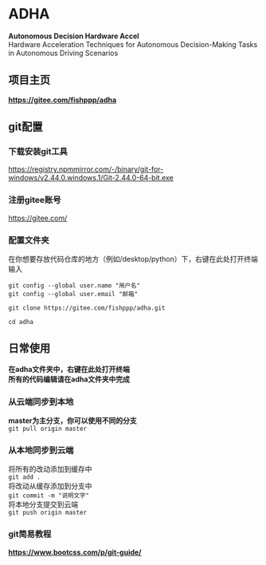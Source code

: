 # ADHA
**Autonomous Decision Hardware Accel**  
Hardware Acceleration Techniques for Autonomous Decision-Making Tasks in Autonomous Driving Scenarios  
## 项目主页
**https://gitee.com/fishppp/adha**

## git配置
### 下载安装git工具
https://registry.npmmirror.com/-/binary/git-for-windows/v2.44.0.windows.1/Git-2.44.0-64-bit.exe

### 注册gitee账号
https://gitee.com/

### 配置文件夹
在你想要存放代码仓库的地方（例如/desktop/python）下，右键在此处打开终端  
输入  
```
git config --global user.name "用户名" 
git config --global user.email "邮箱"

git clone https://gitee.com/fishppp/adha.git

cd adha
```

## 日常使用
**在adha文件夹中，右键在此处打开终端**  
**所有的代码编辑请在adha文件夹中完成**

### 从云端同步到本地
**master为主分支，你可以使用不同的分支**  
`git pull origin master`


### 从本地同步到云端
将所有的改动添加到缓存中  
`git add .`  
将改动从缓存添加到分支中  
`git commit -m "说明文字"`  
将本地分支提交到云端  
`git push origin master`  


### git简易教程
**https://www.bootcss.com/p/git-guide/**   
